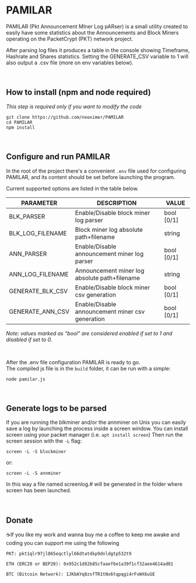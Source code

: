 # PAMILAR #
PAMILAR (Pkt Announcement MIner Log pARser) is a small utility created to easily have some statistics about the Announcements and Block Miners operating on the PacketCrypt (PKT) network project.

After parsing log files it produces a table in the console showing Timeframe, Hashrate and Shares statistics.
Setting the GENERATE_CSV variable to 1 will also output a .csv file (more on env variables below).

<br>

## How to install (npm and node required) ##

_This step is required only if you want to modify the code_

```
git clone https://github.com/neoximer/PAMILAR
cd PAMILAR
npm install
```
<br>

## Configure and run PAMILAR ##

In the root of the project there's a convenient ```.env``` file used for configuring PAMILAR, and its content should be set before launching the program.

Current supported options are listed in the table below.

| **PARAMETER**    | **DESCRIPTION**                                  | **VALUE**  |
|------------------|--------------------------------------------------|------------|
| BLK_PARSER       | Enable/Disable block miner log parser            | bool [0/1] |
| BLK_LOG_FILENAME | Block miner log absolute path+filename           | string     |
| ANN_PARSER       | Enable/Disable announcement miner log parser     | bool [0/1] |
| ANN_LOG_FILENAME | Announcement miner log absolute path+filename    | string     |
| GENERATE_BLK_CSV | Enable/Disable block miner csv generation        | bool [0/1] |
| GENERATE_ANN_CSV | Enable/Disable announcement miner csv generation | bool [0/1] |

_Note: values marked as "bool" are considered enabled if set to 1 and disabled if set to 0._

<br>

After the .env file configuration PAMILAR is ready to go.<br>
The compiled js file is in the ```build``` folder, it can be run with a simple:
```
node pamilar.js
```
<br>

## Generate logs to be parsed ##

If you are running the blkminer and/or the annminer on Unix you can easily save a log by launching the process inside a screen window.
You can install screen using your packet manager (i.e. ```apt install screen```)
Then run the screen session with the ```-L``` flag:
```
screen -L -S blockminer
```
or:
```
screen -L -S annminer
```

In this way a file named screenlog.# will be generated in the folder where screen has been launched.

<br>

## Donate ##
☕If you like my work and wanna buy me a coffee to keep me awake and coding you can support me using the following

```PKT: pkt1qlr97jl865eqctlyl66dtatdkp9dnldgtp532t9```

```ETH (ERC20 or BEP20): 0x952c1d82b85cfaaef6e1a39f1cf32aee4614ad01```

```BTC (Bitcoin Network): 1JKbAYq8zsfTR1tNx6tqpqgi4rFvWX6uGE```

